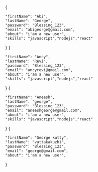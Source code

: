 {
 
    "firstName": "Abi",
    "lastName": "George",
    "password": "Blessing_123",
    "email": "abigeorge@gmail.com",
    "about": "i'am a new user",
    "skills": "javascript","nodejs","react"
}
{
 
    "firstName": "Ancy",
    "lastName": "Revi",
    "password": "Blessing_123",
    "email": "ancyrevi@gmail.com",
    "about": "i'am a new user",
    "skills": "javascript","nodejs","react"
}
{
 
    "firstName": "Aneesh",
    "lastName": "george",
    "password": "Blessing_123",
    "email": "aneeshgeorge@gmail.com",
    "about": "i'am a new user",
    "skills": "javascript","nodejs","react"
}
{
 
    "firstName": "George kutty",
    "lastName": "vattakakuzhi",
    "password": "Blessing_123",
    "email": "george@gmail.com",
    "about": "i'am a new user",
 
}